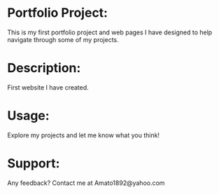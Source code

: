 <h1>Portfolio Project:</h1> This is my first portfolio project and web pages I have designed to help navigate through some of my projects. 
<h1>Description:</h1> First website I have created.
<h1>Usage:</h1> Explore my projects and let me know what you think!
<h1>Support:</h1> Any feedback? Contact me at Amato1892@yahoo.com
